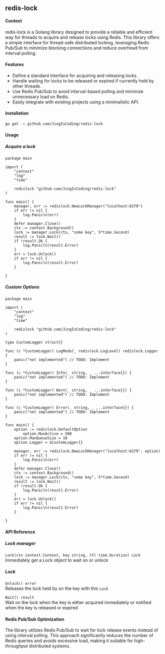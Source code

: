 ## redis-lock

#### Context
redis-lock is a Golang library designed to provide a reliable and efficient way for threads to acquire and release locks using Redis. This library offers a simple interface for thread-safe distributed locking, leveraging Redis Pub/Sub to minimize blocking connections and reduce overhead from interval polling.

#### Features 
- Define a standard interface for acquiring and releasing locks.
- Handle waiting for locks to be released or expired if currently held by other threads.
- Use Redis Pub/Sub to avoid interval-based polling and minimize unnecessary load on Redis.
- Easily integrate with existing projects using a minimalistic API.

#### Installation 
``` bash
go get -u github.com/JingIsCoding/redis-lock
```

#### Usage 

##### Acquire a lock
``` golang
package main

import (
	"context"
	"log"
	"time"

	redislock "github.com/JingIsCoding/redis-lock"
)

func main() {
	manager, err := redislock.NewLockManager("localhost:6379")
	if err != nil {
		log.Panicln(err)
	}
	defer manager.Close()
	ctx := context.Background()
	lock := manager.Lock(ctx, "some key", 5*time.Second)
	result := lock.Wait()
	if !result.Ok {
		log.Panicln(result.Error)
	}
	err = lock.Unlock()
	if err != nil {
		log.Panicln(result.Error)
	}

}

```

##### Custom Options
``` golang
package main

import (
	"context"
	"log"
	"time"

	redislock "github.com/JingIsCoding/redis-lock"
)

type CustomLogger struct{}

func (c *CustomLogger) LogMode(_ redislock.LogLevel) redislock.Logger {
	panic("not implemented") // TODO: Implement
}

func (c *CustomLogger) Info(_ string, _ ...interface{}) {
	panic("not implemented") // TODO: Implement
}

func (c *CustomLogger) Warn(_ string, _ ...interface{}) {
	panic("not implemented") // TODO: Implement
}

func (c *CustomLogger) Error(_ string, _ ...interface{}) {
	panic("not implemented") // TODO: Implement
}

func main() {
	option := redislock.DefaultOption
    	option.MaxActive = 500
	option.MaxQueueSize = 10
	option.Logger = &CustomLogger{}

	manager, err := redislock.NewLockManager("localhost:6379", option)
	if err != nil {
		log.Panicln(err)
	}
	defer manager.Close()
	ctx := context.Background()
	lock := manager.Lock(ctx, "some key", 5*time.Second)
	result := lock.Wait()
	if !result.Ok {
		log.Panicln(result.Error)
	}
	err = lock.Unlock()
	if err != nil {
		log.Panicln(result.Error)
	}

}

```

#### API Reference
##### Lock manager
`Lock(ctx context.Context, key string, ttl time.Duration) Lock ` \
Immediately get a Lock object to wait on or unlock

##### Lock
`Unlock() error` \
Releases the lock held by on the key with this `Lock`

`Wait() result` \
Wait on the lock when the key is either acquired immediately or notified when the key is released or expired


#### Redis Pub/Sub Optimization
The library utilizes Redis Pub/Sub to wait for lock release events instead of using interval polling. This approach significantly reduces the number of Redis queries and avoids excessive load, making it suitable for high-throughput distributed systems.
